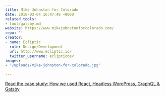 ```yaml
---
title: Mike Johnston for Colorado
date: 2018-03-04 16:47:48 +0000
related_tools:
- tool/gatsby.md
website: https://www.mikejohnstonforcolorado.com/
repo: ''
creator:
- name: Ecliptic
  role: Design/Development
  url: http://www.ecliptic.io/
  twitter_username: eclipticdev
images:
- "/uploads/mike-johnston-for-colorado.jpg"

---
```

[Read the case study: How we used React, Headless WordPress, GraphQL & Gatsby](https://www.gatsbyjs.org/blog/2018-3-03-case-study-mike-johnston/)
